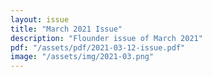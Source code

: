 ```yaml
---
layout: issue
title: "March 2021 Issue"
description: "Flounder issue of March 2021"
pdf: "/assets/pdf/2021-03-12-issue.pdf"
image: "/assets/img/2021-03.png"
---
```

